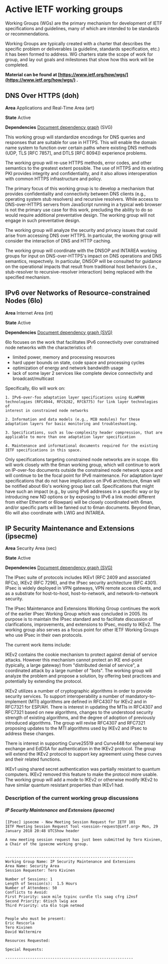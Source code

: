 # Active IETF working groups

Working Groups (WGs) are the primary mechanism for development of IETF specifications and guidelines, many of which are intended to be standards or recommendations.

Working Groups are typically created with a charter that describes the specific problem or deliverables (a guideline, standards specification, etc.) it has been formed to address. WG charters state the scope of work for group, and lay out goals and milestones that show how this work will be completed.

**Material can be found at [https://www.ietf.org/how/wgs/](https://www.ietf.org/how/wgs/) .**

## DNS Over HTTPS (doh)

**Area** Applications and Real-Time Area (art)

**State**	Active

**Dependencies** [Document dependency graph](https://datatracker.ietf.org/wg/doh/deps/svg/) (SVG)

This working group will standardize encodings for DNS queries and responses
that are suitable for use in HTTPS. This will enable the domain name system to
function over certain paths where existing DNS methods (UDP, TLS [RFC 7857],
and DTLS [RFC 8094]) experience problems.

The working group will re-use HTTPS methods, error codes, and other semantics
to the greatest extent possible. The use of HTTPS and its existing PKI
provides integrity and confidentiality, and it also allows interoperation
with common HTTPS infrastructure and policy.

The primary focus of this working group is to develop a mechanism that
provides confidentiality and connectivity between DNS clients (e.g., operating
system stub resolvers) and recursive resolvers. While access to
DNS-over-HTTPS servers from JavaScript running in a typical web browser is not
the primary use case for this work, precluding the ability to do so would
require additional preventative design. The working group will not engage in
such preventative design.

The working group will analyze the security and privacy issues that
could arise from accessing DNS over HTTPS. In particular, the working
group will consider the interaction of DNS and HTTP caching.

The working group will coordinate with the DNSOP and INTAREA working groups
for input on DNS-over-HTTPS's impact on DNS operations and DNS semantics,
respectvely. In particular, DNSOP will be consulted for guidance on the
operational impacts that result from traditional host behaviors (i.e.,
stub-resolver to recursive-resolver interaction) being replaced with the
specified mechanism.

## IPv6 over Networks of Resource-constrained Nodes (6lo)

**Area** Internet Area (int)

**State**	Active

**Dependencies** [Document dependency graph (SVG)](https://datatracker.ietf.org/wg/6lo/deps/svg/)

6lo focuses on the work that facilitates IPv6 connectivity over constrained node networks with the characteristics of:
* limited power, memory and processing resources
* hard upper bounds on state, code space and processing cycles
* optimization of energy and network bandwidth usage
* lack of some layer 2 services like complete device connectivity and
broadcast/multicast

Specifically, 6lo will work on:


    1. IPv6-over-foo adaptation layer specifications using 6LoWPAN
    technologies (RFC4944, RFC6282, RFC6775) for link layer technologies of
    interest in constrained node networks

    2. Information and data models (e.g., MIB modules) for these
    adaptation layers for basic monitoring and troubleshooting.

    3. Specifications, such as low-complexity header compression, that are
    applicable to more than one adaptation layer specification

    4. Maintenance and informational documents required for the existing
    IETF specifications in this space.

Only specifications targeting constrained node networks are in scope.
6lo will work closely with the 6man working group, which will continue
to work on IP-over-foo documents outside the constrained node network
space and will continue to be the focal point for IPv6 maintenance. For
adaptation layer specifications that do not have implications on IPv6
architecture, 6man will be notified about 6lo's working group last call.
Specifications that might have such an impact (e.g., by using IPv6
addresses in a specific way or by introducing new ND options or by
exposing to IPv6 a link model different from either Ethernet or 6lowpan)
will be closely coordinated with 6man, and/or specific parts will be
fanned out to 6man documents. Beyond 6man, 6lo will also coordinate with
LWIG and INTAREA.

## IP Security Maintenance and Extensions (ipsecme)

**Area** Security Area (sec)

**State**	Active

**Dependencies** [Document dependency graph (SVG)](https://datatracker.ietf.org/wg/ipsecme/deps/svg/)

The IPsec suite of protocols includes IKEv1 (RFC 2409 and associated
RFCs), IKEv2 (RFC 7296), and the IPsec security architecture (RFC
4301). IPsec is widely deployed in VPN gateways, VPN remote access
clients, and as a substrate for host-to-host, host-to-network, and
network-to-network security.

The IPsec Maintenance and Extensions Working Group continues the work
of the earlier IPsec Working Group which was concluded in 2005. Its
purpose is to maintain the IPsec standard and to facilitate discussion
of clarifications, improvements, and extensions to IPsec, mostly to
IKEv2. The working group also serves as a focus point for other IETF
Working Groups who use IPsec in their own protocols.

The current work items include:

IKEv2 contains the cookie mechanism to protect against denial of
service attacks. However this mechanism cannot protect an IKE
end-point (typically, a large gateway) from "distributed denial of
service", a coordinated attack by a large number of "bots". The
working group will analyze the problem and propose a solution, by
offering best practices and potentially by extending the protocol.

IKEv2 utilizes a number of cryptographic algorithms in order to
provide security services. To support interoperability a number of
mandatory-to-implement (MTI) algorithms are defined in RFC4307 for
IKEv2 and in RFC7321 for ESP/AH. There is interest in updating the
MTIs in RFC4307 and RFC7321 based on new algorithms, changes to the
understood security strength of existing algorithms, and the degree of
adoption of previously introduced algorithms. The group will revise
RFC4307 and RFC7321 proposing updates to the MTI algorithms used by
IKEv2 and IPsec to address these changes.

There is interest in supporting Curve25519 and Curve448 for ephemeral
key exchange and EdDSA for authentication in the IKEv2 protocol. The
group will extend the IKEv2 protocol to support key agreement using
these curves and their related functions.

IKEv1 using shared secret authentication was partially resistant to
quantum computers. IKEv2 removed this feature to make the protocol
more usable. The working group will add a mode to IKEv2 or otherwise
modify IKEv2 to have similar quantum resistant properties than IKEv1
had.

### Description of the current working group discussions
##### IP Security Maintenance and Extensions (ipsecme)

    [IPsec] ipsecme - New Meeting Session Request for IETF 101
    IETF Meeting Session Request Tool <session-request@ietf.org> Mon, 29 January 2018 20:48 UTCShow header

    A new meeting session request has just been submitted by Tero Kivinen, a Chair of the ipsecme working group.


    ---------------------------------------------------------
    Working Group Name: IP Security Maintenance and Extensions
    Area Name: Security Area
    Session Requester: Tero Kivinen

    Number of Sessions: 1
    Length of Session(s):  1.5 Hours
    Number of Attendees: 50
    Conflicts to Avoid:
    First Priority: sacm mile tcpinc curdle tls saag cfrg i2nsf
    Second Priority: 6tisch lwig ace
    Third Priority: uta 6lo tcpm netmod


    People who must be present:
    Eric Rescorla
    Tero Kivinen
    David Waltermire

    Resources Requested:

    Special Requests:

    ---------------------------------------------------------
